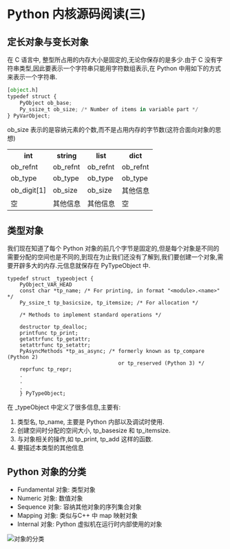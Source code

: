 # Python 内核源码阅读(三)


## 定长对象与变长对象

在 C 语言中, 整型所占用的内存大小是固定的,无论你保存的是多少.由于 C 没有字符串类型,因此要表示一个字符串只能用字符数组表示,在 Python 中用如下的方式来表示一个字符串.

```python
[object.h]
typedef struct {
    PyObject ob_base;
    Py_ssize_t ob_size; /* Number of items in variable part */
} PyVarObject;
```

ob_size 表示的是容纳元素的个数,而不是占用内存的字节数(这符合面向对象的思想)

<table>
<tr>
    <th>int</th>
    <th>string</th>
    <th>list</th>
    <th>dict</th>
</tr>
<tr>
    <td>ob_refnt</td>
    <td>ob_refnt</td>
    <td>ob_refnt</td>
    <td>ob_refnt</td>
</tr>
<tr>
    <td>ob_type</td>
    <td>ob_type</td>
    <td>ob_type</td>
    <td>ob_type</td>
</tr><tr>
    <td>ob_digit[1]</td>
    <td>ob_size</td>
    <td>ob_size</td>
    <td>其他信息</td>
</tr><tr>
    <td>空</td>
    <td>其他信息</td>
    <td>其他信息</td>
    <td>空</td>
</tr>
</table>

## 类型对象

我们现在知道了每个 Python 对象的前几个字节是固定的,但是每个对象是不同的需要分配的空间也是不同的,到现在为止我们还没有了解到,我们要创建一个对象,需要开辟多大的内存.元信息就保存在 PyTypeObject 中.


```
typedef struct _typeobject {
    PyObject_VAR_HEAD
    const char *tp_name; /* For printing, in format "<module>.<name>" */
    Py_ssize_t tp_basicsize, tp_itemsize; /* For allocation */

    /* Methods to implement standard operations */

    destructor tp_dealloc;
    printfunc tp_print;
    getattrfunc tp_getattr;
    setattrfunc tp_setattr;
    PyAsyncMethods *tp_as_async; /* formerly known as tp_compare (Python 2)
                                    or tp_reserved (Python 3) */
    reprfunc tp_repr;
    .
    .
    .
    } PyTypeObject;
```

在 _typeObject 中定义了很多信息,主要有:

1. 类型名, tp_name, 主要是 Python 内部以及调试时使用.
2. 创建空间时分配的空间大小, tp_basesize 和 tp_itemsize.
3. 与对象相关的操作,如 tp_print, tp_add 这样的函数. 
4. 要描述本类型的其他信息

## Python 对象的分类

+ Fundamental 对象: 类型对象
+ Numeric 对象: 数值对象
+ Sequence 对象: 容纳其他对象的序列集合对象
+ Mapping 对象: 类似与C++ 中 map 映射对象
+ Internal 对象: Python 虚拟机在运行时内部使用的对象

![对象的分类](https://copie.cn/usr/uploads/2018/05/222118936.png)
